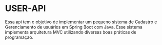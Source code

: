 # USER-API

Essa api tem o objetivo de implementar um pequeno sistema de Cadastro e Gerenciamento de usuários em Spring Boot com Java. Esse sistema implementa arquitetura MVC utilizando diversas boas práticas de programaçao.